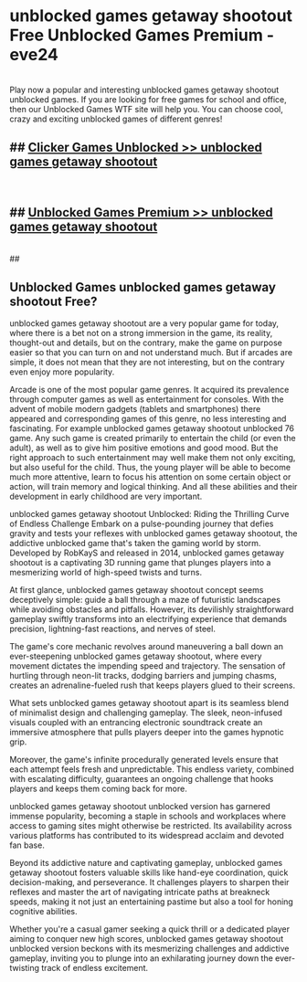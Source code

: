 # unblocked games getaway shootout  Free Unblocked Games Premium - eve24 <br>
<br>
Play now a popular and interesting unblocked games getaway shootout unblocked games. If you are looking for free games for school and office, then our Unblocked Games WTF site will help you. You can choose cool, crazy and exciting unblocked games of different genres!


## ##  [Clicker Games Unblocked >> unblocked games getaway shootout](http://freeplayer.one?title=unblocked_games_getaway_shootout&ref=UGames)
  <br>

##  ## [Unblocked Games Premium >> unblocked games getaway shootout](http://freeplayer.one?title=unblocked_games_getaway_shootout&ref=UGames)
  <br>
  ##



## Unblocked Games unblocked games getaway shootout Free?

unblocked games getaway shootout are a very popular game for today, where there is a bet not on a strong immersion in the game, its reality, thought-out and details, but on the contrary, make the game on purpose easier so that you can turn on and not understand much. But if arcades are simple, it does not mean that they are not interesting, but on the contrary even enjoy more popularity.

Arcade is one of the most popular game genres. It acquired its prevalence through computer games as well as entertainment for consoles. With the advent of mobile modern gadgets (tablets and smartphones) there appeared and corresponding games of this genre, no less interesting and fascinating. For example unblocked games getaway shootout unblocked 76 game. Any such game is created primarily to entertain the child (or even the adult), as well as to give him positive emotions and good mood. But the right approach to such entertainment may well make them not only exciting, but also useful for the child. Thus, the young player will be able to become much more attentive, learn to focus his attention on some certain object or action, will train memory and logical thinking. And all these abilities and their development in early childhood are very important.

unblocked games getaway shootout Unblocked: Riding the Thrilling Curve of Endless Challenge
Embark on a pulse-pounding journey that defies gravity and tests your reflexes with unblocked games getaway shootout, the addictive unblocked game that's taken the gaming world by storm. Developed by RobKayS and released in 2014, unblocked games getaway shootout is a captivating 3D running game that plunges players into a mesmerizing world of high-speed twists and turns.

At first glance, unblocked games getaway shootout concept seems deceptively simple: guide a ball through a maze of futuristic landscapes while avoiding obstacles and pitfalls. However, its devilishly straightforward gameplay swiftly transforms into an electrifying experience that demands precision, lightning-fast reactions, and nerves of steel.

The game's core mechanic revolves around maneuvering a ball down an ever-steepening unblocked games getaway shootout, where every movement dictates the impending speed and trajectory. The sensation of hurtling through neon-lit tracks, dodging barriers and jumping chasms, creates an adrenaline-fueled rush that keeps players glued to their screens.

What sets unblocked games getaway shootout apart is its seamless blend of minimalist design and challenging gameplay. The sleek, neon-infused visuals coupled with an entrancing electronic soundtrack create an immersive atmosphere that pulls players deeper into the games hypnotic grip.

Moreover, the game's infinite procedurally generated levels ensure that each attempt feels fresh and unpredictable. This endless variety, combined with escalating difficulty, guarantees an ongoing challenge that hooks players and keeps them coming back for more.

unblocked games getaway shootout unblocked version has garnered immense popularity, becoming a staple in schools and workplaces where access to gaming sites might otherwise be restricted. Its availability across various platforms has contributed to its widespread acclaim and devoted fan base.

Beyond its addictive nature and captivating gameplay, unblocked games getaway shootout fosters valuable skills like hand-eye coordination, quick decision-making, and perseverance. It challenges players to sharpen their reflexes and master the art of navigating intricate paths at breakneck speeds, making it not just an entertaining pastime but also a tool for honing cognitive abilities.

Whether you're a casual gamer seeking a quick thrill or a dedicated player aiming to conquer new high scores, unblocked games getaway shootout unblocked version beckons with its mesmerizing challenges and addictive gameplay, inviting you to plunge into an exhilarating journey down the ever-twisting track of endless excitement.
